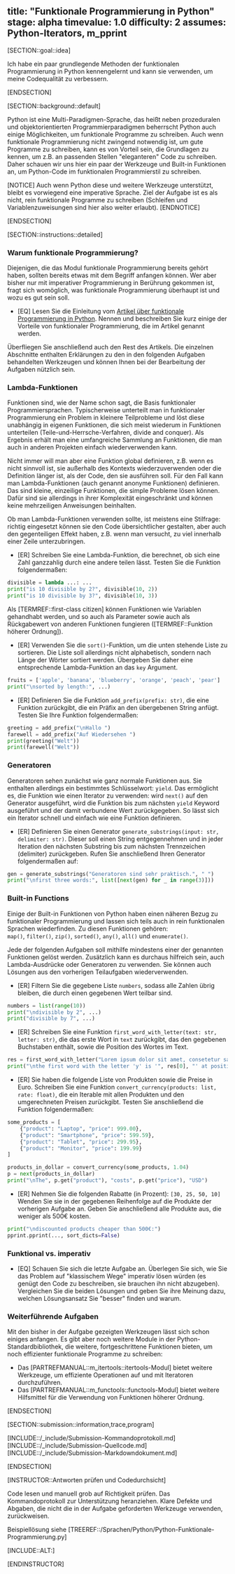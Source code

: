 title: "Funktionale Programmierung in Python"
stage: alpha
timevalue: 1.0
difficulty: 2
assumes: Python-Iterators, m_pprint
---

[SECTION::goal::idea]

Ich habe ein paar grundlegende Methoden der funktionalen Programmierung in Python kennengelernt 
und kann sie verwenden, um meine Codequalität zu verbessern.

[ENDSECTION]

[SECTION::background::default]

Python ist eine Multi-Paradigmen-Sprache, das heißt neben prozeduralen und objektorientierten 
Programmierparadigmen beherrscht Python auch einige Möglichkeiten, um funktionale Programme zu 
schreiben.
Auch wenn funktionale Programmierung nicht zwingend notwendig ist, um gute Programme zu 
schreiben, kann es von Vorteil sein, die Grundlagen zu kennen, um z.B. an passenden 
Stellen "eleganteren" Code zu schreiben. 
Daher schauen wir uns hier ein paar der Werkzeuge und Built-in Funktionen an, um Python-Code im 
funktionalen Programmierstil zu schreiben.

[NOTICE]
Auch wenn Python diese und weitere Werkzeuge unterstützt, bleibt es vorwiegend eine 
imperative Sprache. Ziel der Aufgabe ist es als nicht, rein funktionale Programme zu schreiben 
(Schleifen und Variablenzuweisungen sind hier also weiter erlaubt).
[ENDNOTICE]

[ENDSECTION]

[SECTION::instructions::detailed]

### Warum funktionale Programmierung?

Diejenigen, die das Modul funktionale Programmierung bereits gehört haben, sollten bereits etwas 
mit dem Begriff anfangen können. 
Wer aber bisher nur mit imperativer Programmierung in Berührung gekommen ist, fragt sich 
womöglich, was funktionale Programmierung überhaupt ist und wozu es gut sein soll.

- [EQ] Lesen Sie die Einleitung vom 
  [Artikel über funktionale Programmierung in Python](https://docs.python.org/3/howto/functional.html). 
  Nennen und beschreiben Sie kurz einige der Vorteile von funktionaler Programmierung, die im 
  Artikel genannt werden.

Überfliegen Sie anschließend auch den Rest des Artikels. 
Die einzelnen Abschnitte enthalten Erklärungen zu den in den folgenden Aufgaben behandelten 
Werkzeugen und können Ihnen bei der Bearbeitung der Aufgaben nützlich sein.

### Lambda-Funktionen

Funktionen sind, wie der Name schon sagt, die Basis funktionaler Programmiersprachen. 
Typischerweise unterteilt man in funktionaler Programmierung ein Problem in kleinere 
Teilprobleme und löst diese unabhängig in eigenen Funktionen, die sich meist wiederum in 
Funktionen unterteilen (Teile-und-Herrsche-Verfahren, divide and conquer). 
Als Ergebnis erhält man eine umfangreiche Sammlung an Funktionen, die man auch in anderen 
Projekten einfach wiederverwenden kann.

Nicht immer will man aber eine Funktion global definieren, z.B. wenn es nicht sinnvoll ist, sie 
außerhalb des Kontexts wiederzuverwenden oder die Definition länger ist, als der Code, den sie 
ausführen soll.
Für den Fall kann man Lambda-Funktionen (auch genannt anonyme Funktionen) definieren. 
Das sind kleine, einzeilige Funktionen, die simple Probleme lösen können.
Dafür sind sie allerdings in ihrer Komplexität eingeschränkt und können keine 
mehrzeiligen Anweisungen beinhalten.

Ob man Lambda-Funktionen verwenden sollte, ist meistens eine Stilfrage: richtig eingesetzt können 
sie den Code übersichtlicher gestalten, aber auch den gegenteiligen Effekt haben, z.B. wenn man 
versucht, zu viel innerhalb einer Zeile unterzubringen.

- [ER] Schreiben Sie eine Lambda-Funktion, die berechnet, ob sich eine Zahl ganzzahlig durch 
  eine andere teilen lässt. Testen Sie die Funktion folgendermaßen:  
```python
divisible = lambda ...: ...
print("is 10 divisible by 2?", divisible(10, 2))
print("is 10 divisible by 3?", divisible(10, 3))
```

Als [TERMREF::first-class citizen] können Funktionen wie Variablen gehandhabt werden, und so auch
als Parameter sowie auch als Rückgabewert von anderen Funktionen fungieren 
([TERMREF::Funktion höherer Ordnung]). 

- [ER] Verwenden Sie die `sort()`-Funktion, um die unten stehende Liste zu sortieren. Die Liste 
  soll allerdings nicht alphabetisch, sondern nach Länge der Wörter sortiert werden. Übergeben Sie 
  daher eine entsprechende Lambda-Funktion an das `key` Argument.  
```python
fruits = ['apple', 'banana', 'blueberry', 'orange', 'peach', 'pear']
print("\nsorted by length:", ...)
```
- [ER] Definieren Sie die Funktion `add_prefix(prefix: str)`, die eine Funktion zurückgibt, 
  die ein Präfix an den übergebenen String anfügt. Testen Sie Ihre Funktion folgendermaßen:  
```python
greeting = add_prefix("\nHallo ")
farewell = add_prefix("Auf Wiedersehen ")
print(greeting("Welt"))
print(farewell("Welt"))
```

### Generatoren

Generatoren sehen zunächst wie ganz normale Funktionen aus. 
Sie enthalten allerdings ein bestimmtes Schlüsselwort: `yield`. 
Das ermöglicht es, die Funktion wie einen Iterator zu verwenden: wird `next()` auf den Generator 
ausgeführt, wird die Funktion bis zum nächsten `yield` Keyword ausgeführt und der damit verbundene 
Wert zurückgegeben. 
So lässt sich ein Iterator schnell und einfach wie eine Funktion definieren.

- [ER] Definieren Sie einen Generator `generate_substrings(input: str, delimiter: str)`. 
  Dieser soll einen String entgegennehmen und in jeder Iteration den nächsten Substring bis zum 
  nächsten Trennzeichen (delimiter) zurückgeben. 
  Rufen Sie anschließend Ihren Generator folgendermaßen auf:  
```python
gen = generate_substrings("Generatoren sind sehr praktisch.", " ")
print("\nfirst three words:", list([next(gen) for _ in range(3)]))
```

### Built-in Functions

Einige der Built-in Funktionen von Python haben einen näheren Bezug zu funktionaler 
Programmierung und lassen sich teils auch in rein funktionalen Sprachen wiederfinden. 
Zu diesen Funktionen gehören:  
`map()`, `filter()`, `zip()`, `sorted()`, `any()`, `all()` und `enumerate()`.

Jede der folgenden Aufgaben soll mithilfe mindestens einer der genannten Funktionen gelöst werden. 
Zusätzlich kann es durchaus hilfreich sein, auch Lambda-Ausdrücke oder Generatoren zu verwenden. 
Sie können auch Lösungen aus den vorherigen Teilaufgaben wiederverwenden.

- [ER] Filtern Sie die gegebene Liste `numbers`, sodass alle Zahlen übrig bleiben, die durch einen 
  gegebenen Wert teilbar sind.  
```python
numbers = list(range(10))
print("\ndivisible by 2", ...)
print("divisible by 7", ...)
```
- [ER] Schreiben Sie eine Funktion `first_word_with_letter(text: str, letter: str)`, die das erste 
  Wort in `text` zurückgibt, das den gegebenen Buchstaben enthält, sowie die Position des Wortes im 
  Text.  
```python
res = first_word_with_letter("Lorem ipsum dolor sit amet, consetetur sadipscing elitr, sed diam nonumy eirmod tempor invidunt ut labore.", "y")
print("\nthe first word with the letter 'y' is '", res[0], "' at position", res[1]) 
```
- [ER] Sie haben die folgende Liste von Produkten sowie die Preise in Euro. Schreiben Sie eine 
  Funktion `convert_currency(products: list, rate: float)`, die ein Iterable mit allen Produkten 
  und den umgerechneten Preisen zurückgibt.
  Testen Sie anschließend die Funktion folgendermaßen:
```python
some_products = [
    {"product": "Laptop", "price": 999.00},
    {"product": "Smartphone", "price": 599.59},
    {"product": "Tablet", "price": 299.95},
    {"product": "Monitor", "price": 199.99}
]

products_in_dollar = convert_currency(some_products, 1.04)
p = next(products_in_dollar)
print("\nThe", p.get("product"), "costs", p.get("price"), "USD")
```
- [ER] Nehmen Sie die folgenden Rabatte (in Prozent): `[30, 25, 50, 10]` 
  Wenden Sie sie in der gegebenen Reihenfolge auf die Produkte der vorherigen Aufgabe an. 
  Geben Sie anschließend alle Produkte aus, die weniger als 500€ kosten.
```python
print("\ndiscounted products cheaper than 500€:")
pprint.pprint(..., sort_dicts=False)
```

### Funktional vs. imperativ

- [EQ] Schauen Sie sich die letzte Aufgabe an. Überlegen Sie sich, wie Sie das Problem auf 
  "klassischem Wege" imperativ lösen würden (es genügt den Code zu beschreiben, sie brauchen ihn 
  nicht abzugeben). 
  Vergleichen Sie die beiden Lösungen und geben Sie ihre Meinung dazu, welchen Lösungsansatz Sie 
  "besser" finden und warum.

### Weiterführende Aufgaben

Mit den bisher in der Aufgabe gezeigten Werkzeugen lässt sich schon einiges anfangen. Es gibt 
aber noch weitere Module in der Python-Standardbibliothek, die weitere, fortgeschrittene Funktionen 
bieten, um noch effizienter funktionale Programme zu schreiben:

- Das [PARTREFMANUAL::m_itertools::itertools-Modul] bietet weitere Werkzeuge, um effiziente 
  Operationen auf und mit Iteratoren durchzuführen.
- Das [PARTREFMANUAL::m_functools::functools-Modul] bietet weitere Hilfsmittel für die 
  Verwendung von Funktionen höherer Ordnung.

[ENDSECTION]

[SECTION::submission::information,trace,program]

[INCLUDE::/_include/Submission-Kommandoprotokoll.md]
[INCLUDE::/_include/Submission-Quellcode.md]
[INCLUDE::/_include/Submission-Markdowndokument.md]

[ENDSECTION]

[INSTRUCTOR::Antworten prüfen und Codedurchsicht]

Code lesen und manuell grob auf Richtigkeit prüfen.
Das Kommandoprotokoll zur Unterstützung heranziehen.
Klare Defekte und Abgaben, die nicht die in der Aufgabe geforderten Werkzeuge verwenden,  
zurückweisen.

Beispiellösung siehe [TREEREF::/Sprachen/Python/Python-Funktionale-Programmierung.py]

[INCLUDE::ALT:]

[ENDINSTRUCTOR]
